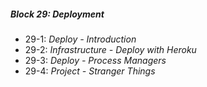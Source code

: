 ##### Block 29: Deployment
*  29-1: *Deploy - Introduction*
*  29-2: *Infrastructure - Deploy with Heroku*
*  29-3: *Deploy - Process Managers*
*  29-4: *Project - Stranger Things*